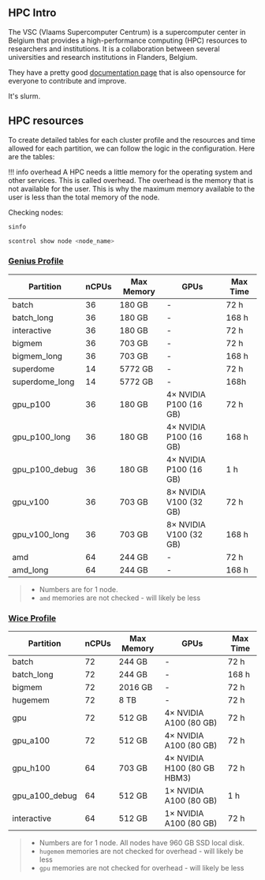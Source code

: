## HPC Intro

The VSC (Vlaams Supercomputer Centrum) is a supercomputer center in Belgium that provides a high-performance computing (HPC) resources to researchers and institutions. It is a collaboration between several universities and research institutions in Flanders, Belgium.

They have a pretty good [documentation page](https://docs.vscentrum.be/) that is also opensource for everyone to contribute and improve.

It's slurm.

## HPC resources

To create detailed tables for each cluster profile and the resources and time allowed for each partition, we can follow the logic in the configuration. Here are the tables:

!!! info overhead
    A HPC needs a little memory for the operating system and other services. This is called overhead. The overhead is the memory that is not available for the user.  This is why the maximum memory available to the user is less than the total memory of the node.

Checking nodes:
```bash
sinfo
```
```bash
scontrol show node <node_name>
```

### [Genius Profile](https://docs.vscentrum.be/leuven/tier2_hardware/genius_hardware.html#hardware-details)

| Partition        | nCPUs | Max Memory | GPUs                     | Max Time |
| ---------------- | ----- | ---------- | ------------------------ | -------- |
| batch            | 36    | 180 GB     | -                        | 72 h     |
| batch_long       | 36    | 180 GB     | -                        | 168 h    |
| interactive      | 36    | 180 GB     | -                        | 72 h     |
| bigmem           | 36    | 703 GB     | -                        | 72 h     |
| bigmem_long      | 36    | 703 GB     | -                        | 168 h    |
| superdome        | 14    | 5772 GB    | -                        | 72 h     |
| superdome_long   | 14    | 5772 GB    | -                        | 168h     |
| gpu_p100         | 36    | 180 GB     | 4× NVIDIA P100 (16 GB)   | 72 h     |
| gpu_p100_long    | 36    | 180 GB     | 4× NVIDIA P100 (16 GB)   | 168 h    |
| gpu_p100_debug   | 36    | 180 GB     | 4× NVIDIA P100 (16 GB)   | 1 h      |
| gpu_v100         | 36    | 703 GB     | 8× NVIDIA V100 (32 GB)   | 72 h     |
| gpu_v100_long    | 36    | 703 GB     | 8× NVIDIA V100 (32 GB)   | 168 h    |
| amd              | 64    | 244 GB     | -                        | 72 h     |
| amd_long         | 64    | 244 GB     | -                        | 168 h    |

> - Numbers are for 1 node.
> - `amd` memories are not checked - will likely be less

### [Wice Profile](https://docs.vscentrum.be/leuven/tier2_hardware/wice_hardware.html#hardware-details)

| Partition               | nCPUs | Max Memory | GPUs                        | Max Time |
| ----------------------- | ----- | ---------- | --------------------------- | -------- |
| batch                   | 72    | 244 GB     | -                           | 72 h     |
| batch_long              | 72    | 244 GB     | -                           | 168 h    |
| bigmem                  | 72    | 2016 GB    | -                           | 72 h     |
| hugemem                 | 72    | 8 TB       | -                           | 72 h     |
| gpu                     | 72    | 512 GB     | 4× NVIDIA A100 (80 GB)      | 72 h     |
| gpu_a100                | 72    | 512 GB     | 4× NVIDIA A100 (80 GB)      | 72 h     |
| gpu_h100                | 64    | 703 GB     | 4× NVIDIA H100 (80 GB HBM3) | 72 h     |
| gpu_a100_debug          | 64    | 512 GB     | 1× NVIDIA A100 (80 GB)      | 1 h      |
| interactive             | 64    | 512 GB     | 1× NVIDIA A100 (80 GB)      | 72 h     |

> - Numbers are for 1 node. All nodes have 960 GB SSD local disk.
> - `hugemem` memories are not checked for overhead - will likely be less
> - `gpu` memories are not checked for overhead - will likely be less


